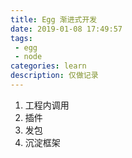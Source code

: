 ```yaml
---
title: Egg 渐进式开发
date: 2019-01-08 17:49:57
tags: 
 - egg
 - node
categories: learn
description: 仅做记录
---
```

1. 工程内调用
2. 插件
3. 发包
4. 沉淀框架